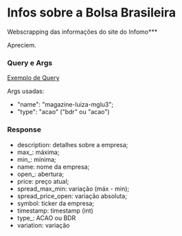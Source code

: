 
# Infos sobre a Bolsa Brasileira

Webscrapping das informações do site do Infomo***

Apreciem.

### Query e Args

[Exemplo de Query](https://apibov.herokuapp.com/info?name=magazine-luiza-mglu3&type=acao)

Args usadas: 
- "name": "magazine-luiza-mglu3";
- "type": "acao" ("bdr" ou "acao")

### Response

- description: detalhes sobre a empresa;
- max_: máxima;
- min_: mínima;
- name: nome da empresa;
- open_: abertura;
- price: preço atual;
- spread_max_min: variação (máx - min);
- spread_price_open: variação absoluta;
- symbol: ticker da empresa;
- timestamp: timestamp (int)
- type_: ACAO ou BDR
- variation: variação
